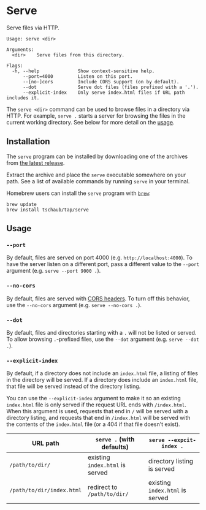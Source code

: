 # Serve

Serve files via HTTP.

```
Usage: serve <dir>

Arguments:
  <dir>    Serve files from this directory.

Flags:
  -h, --help              Show context-sensitive help.
      --port=4000         Listen on this port.
      --[no-]cors         Include CORS support (on by default).
      --dot               Serve dot files (files prefixed with a '.').
      --explicit-index    Only serve index.html files if URL path includes it.
```

The `serve <dir>` command can be used to browse files in a directory via HTTP.  For example, `serve .` starts a server for browsing the files in the current working directory.  See below for more detail on the [usage](#usage).

## Installation

The `serve` program can be installed by downloading one of the archives from [the latest release](https://github.com/tschaub/serve/releases).

Extract the archive and place the `serve` executable somewhere on your path.  See a list of available commands by running `serve` in your terminal.

Homebrew users can install the `serve` program with [`brew`](https://brew.sh/):

```shell
brew update
brew install tschaub/tap/serve
```

## Usage

### `--port`

By default, files are served on port 4000 (e.g. `http://localhost:4000`).  To have the server listen on a different port, pass a different value to the `--port` argument (e.g. `serve --port 9000 .`).

### `--no-cors`

By default, files are served with [CORS headers](https://developer.mozilla.org/en-US/docs/Web/HTTP/CORS).  To turn off this behavior, use the `--no-cors` argument (e.g. `serve --no-cors .`).

### `--dot`

By default, files and directories starting with a `.` will not be listed or served.  To allow browsing `.`-prefixed files, use the `--dot` argument (e.g. `serve --dot .`).

### `--explicit-index`

By default, if a directory does not include an `index.html` file, a listing of files in the directory will be served.  If a directory does include an `index.html` file, that file will be served instead of the directory listing.

You can use the `--explicit-index` argument to make it so an existing `index.html` file is only served if the request URL ends with `/index.html`.  When this argument is used, requests that end in `/` will be served with a directory listing, and requests that end in `/index.html` will be served with the contents of the `index.html` file (or a 404 if that file doesn't exist).

| URL path                  | `serve .` (with defaults)         | `serve --expcit-index .`          |
| ------------------------- | --------------------------------- | --------------------------------- |
| `/path/to/dir/`           | existing `index.html` is served   | directory listing is served       |
| `/path/to/dir/index.html` | redirect to `/path/to/dir/`       | existing `index.html` is served   |
